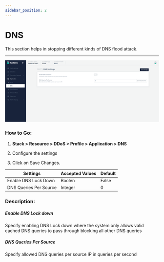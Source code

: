 ```yaml
---
sidebar_position: 2
---
```


# DNS

This section helps in stopping different kinds of DNS flood attack.

---

![dns_setting](/img/ddos/v2/dns1.png)

### **How to Go:**

1. **Stack > Resource > DDoS > Profile > Application > DNS**

2. Configure the settings 

3. Click on Save Changes.

| Settings               | Accepted Values | Default |
|------------------------|-----------------|---------|
| Enable DNS Lock Down   | Boolen          | False   |
| DNS Queries Per Source | Integer         | 0       |

### **Description:**

##### **Enable DNS Lock down**

Specify enabling DNS Lock down where the system only allows valid cached DNS queries to pass through blocking all other DNS queries

##### **DNS Queries Per Source**

Specify allowed DNS queries per source IP in queries per second